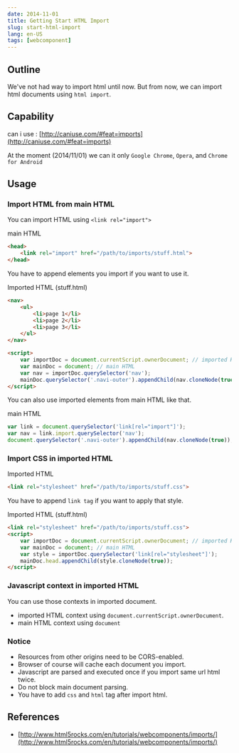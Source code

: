 ```yaml
---
date: 2014-11-01
title: Getting Start HTML Import
slug: start-html-import
lang: en-US
tags: [webcomponent]
---
```


## Outline

We've not had way to import html until now. 
But from now, we can import html documents using `html import`.

## Capability

can i use : [http://caniuse.com/#feat=imports](http://caniuse.com/#feat=imports)

At the moment (2014/11/01) we can it only `Google Chrome`, `Opera`, and `Chrome for Android`

## Usage

### Import HTML from main HTML

You can import HTML using `<link rel="import">`

main HTML

```html
<head>
	<link rel="import" href="/path/to/imports/stuff.html">
</head>
```

You have to append elements you import if you want to use it.

Imported HTML (stuff.html)

```html
<nav>
	<ul>
		<li>page 1</li>
		<li>page 2</li>
		<li>page 3</li>
	</ul>
</nav>

<script>
	var importDoc = document.currentScript.ownerDocument; // imported HTML
	var mainDoc = document; // main HTML
	var nav = importDoc.querySelector('nav');
	mainDoc.querySelector('.navi-outer').appendChild(nav.cloneNode(true));
</script>
```

You can also use imported elements from main HTML like that.

main HTML

```js
var link = document.querySelector('link[rel="import"]');
var nav = link.import.querySelector('nav');
document.querySelector('.navi-outer').appendChild(nav.cloneNode(true));
```

### Import CSS in imported HTML

Imported HTML

```html
<link rel="stylesheet" href="/path/to/imports/stuff.css">
```
	
You have to append `link tag` if you want to apply that style.

Imported HTML (stuff.html)

```html
<link rel="stylesheet" href="/path/to/imports/stuff.css">
<script>
	var importDoc = document.currentScript.ownerDocument; // imported HTML
	var mainDoc = document; // main HTML
	var style = importDoc.querySelector('link[rel="stylesheet"]');
	mainDoc.head.appendChild(style.cloneNode(true));
</script>
```


### Javascript context in imported HTML

You can use those contexts in imported document.

* imported HTML context using `document.currentScript.ownerDocument`.
* main HTML context using `document`

### Notice

* Resources from other origins need to be CORS-enabled.
* Browser of course will cache each document you import.
* Javascript are parsed and executed once if you import same url html twice.
* Do not block main document parsing.
* You have to add `css` and `html` tag after import html.

## References

* [http://www.html5rocks.com/en/tutorials/webcomponents/imports/](http://www.html5rocks.com/en/tutorials/webcomponents/imports/)
